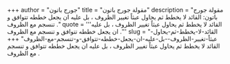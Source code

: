 +++
author = "جورج باتون"
title = "مقولة جورج باتون"
description = "مقولة جورج باتون: القائد لا يخطط ثم يحاول عبثاً تغيير الظروف ، بل عليه ان يجعل خططه تتوافق و تنسجم مع الظروف ."
quote = '''القائد لا يخطط ثم يحاول عبثاً تغيير الظروف ، بل عليه ان يجعل خططه تتوافق و تنسجم مع الظروف .'''
slug = "القائد-لا-يخطط-ثم-يحاول-عبثاً-تغيير-الظروف--بل-عليه-ان-يجعل-خططه-تتوافق-و-تنسجم-مع-الظروف"
+++
القائد لا يخطط ثم يحاول عبثاً تغيير الظروف ، بل عليه ان يجعل خططه تتوافق و تنسجم مع الظروف .
